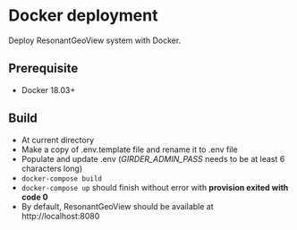# Docker deployment

Deploy ResonantGeoView system with Docker.

## Prerequisite
* Docker 18.03+

## Build
* At current directory
* Make a copy of .env.template file and rename it to .env file
* Populate and update .env (*GIRDER_ADMIN_PASS* needs to be at least 6 characters long)
* `docker-compose build`
* `docker-compose up` should finish without error with **provision exited with code 0**
* By default, ResonantGeoView should be available at http://localhost:8080

